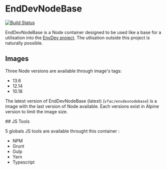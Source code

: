 # EndDevNodeBase

[![Build Status](https://travis-ci.org/vfalies/EnvDevJS.svg?branch=master)](https://travis-ci.org/vfalies/EnvDevJS)

EndDevNodeBase is a Node container designed to be used like a base for a utilisation into the [EnvDev project](https://vfac.fr/projects/envdev).
The utlisation outside this project is naturally possible.

## Images

Three Node versions are available through image's tags:

- 13.6
- 12.14
- 10.18

The latest version of EndDevNodeBase (latest) (`vfac/envdevnodebase`) is a image with the last version of Node available.
Each versions exist in Alpine version to limit the image size.

## JS Tools

5 globals JS tools are available throught this container :

- NPM
- Grunt
- Gulp
- Yarn
- Typescript
